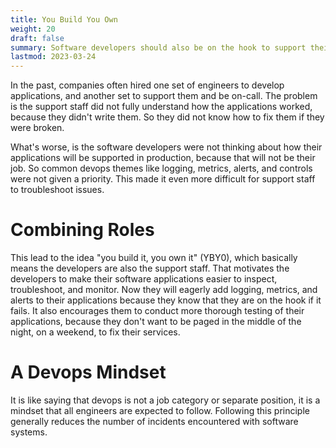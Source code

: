 ```yaml
---
title: You Build You Own
weight: 20
draft: false
summary: Software developers should also be on the hook to support their applications.
lastmod: 2023-03-24
---
```


In the past, companies often hired one set of engineers to develop applications, 
and another set to support them and be on-call.  The problem is the support staff
did not fully understand how the applications worked, because they didn't write 
them.  So they did not know how to fix them if they were broken.

What's worse, is the software developers were not thinking about how their
applications will be supported in production, because that will not be their 
job.  So common devops themes like logging, metrics, alerts, and controls 
were not given a priority.  This made it even more difficult for support
staff to troubleshoot issues.

# Combining Roles

This lead to the idea "you build it, you own it" (YBY0), which basically means the 
developers are also the support staff.  That motivates the developers to make
their software applications easier to inspect, troubleshoot, and monitor.
Now they will eagerly add logging, metrics, and alerts to their applications
because they know that they are on the hook if it fails.  It also 
encourages them to conduct more thorough testing of their applications, 
because they don't want to be paged in the middle of the night, on a weekend,
to fix their services.

# A Devops Mindset

It is like saying that devops is not a job category or separate position, it 
is a mindset that all engineers are expected to follow.  Following this 
principle generally reduces the number of incidents encountered with 
software systems.